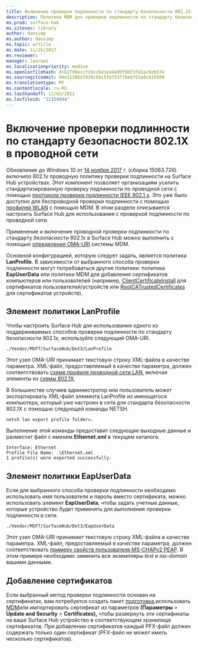 ```yaml
---
title: Включение проверки подлинности по стандарту безопасности 802.1X в проводной сети
description: Политики MDM для проверки подлинности по стандарту безопасности 802.1X в проводной сети были включены на устройствах Surface Hub.
ms.prod: surface-hub
ms.sitesec: library
author: dansimp
ms.author: dansimp
ms.topic: article
ms.date: 11/15/2017
ms.reviewer: ''
manager: laurawi
ms.localizationpriority: medium
ms.openlocfilehash: dcb2799accfcbccb41e44e09f0df3fd1ac6eb57e
ms.sourcegitcommit: 94e11386d7034c6bc5fe753f7bebf61a9c815509
ms.translationtype: MT
ms.contentlocale: ru-RU
ms.lasthandoff: 11/02/2021
ms.locfileid: "12154044"
---
```

# <a name="enable-8021x-wired-authentication"></a>Включение проверки подлинности по стандарту безопасности 802.1X в проводной сети

Обновление до Windows 10 от [14 ноября 2017](https://support.microsoft.com/help/4048954/windows-10-update-kb4048954) г. (сборка 15063.726) включило 802.1x проводную политику проверки подлинности на Surface Hub устройствах. Этот компонент позволяет организациям усилить стандартизированную проверку подлинности по проводной сети с помощью [протокола проверки подлинности IEEE 802.1 x](http://www.ieee802.org/1/pages/802.1x-2010.html). Это уже было доступно для беспроводной проверки подлинности с помощью [профилей WLAN](/mem/intune/configuration/wi-fi-settings-import-windows-8-1) с помощью MDM. В этом разделе описывается настроить Surface Hub для использования с проверкой подлинности по проводной сети. 

Применение и включение проводной проверки подлинности по стандарту безопасности 802.1x в Surface Hub можно выполнить с помощью [определения OMA-URI](/mem/intune/configuration/custom-settings-windows-10) системы MDM. 

Основной конфигурацией, которую следует задать, является политика **LanProfile**. В зависимости от выбранного способа проверки подлинности могут потребоваться другие политики: политика **EapUserData** или политики MDM для добавления сертификатов компьютеров или пользователей (например, [ClientCertificateInstall](/windows/client-management/mdm/clientcertificateinstall-csp) для сертификатов пользователей/устройств или [RootCATrustedCertificates](/windows/client-management/mdm/rootcacertificates-csp) для сертификатов устройств). 

## <a name="lanprofile-policy-element"></a>Элемент политики LanProfile

Чтобы настроить Surface Hub для использования одного из поддерживаемых способов проверки подлинности по стандарту безопасности 802.1x, используйте следующий OMA-URI. 

```
./Vendor/MSFT/SurfaceHub/Dot3/LanProfile
```

Этот узел OMA-URI принимает текстовую строку XML-файла в качестве параметра. XML-файл, предоставляемый в качестве параметра, должен соответствовать [схеме профиля проводной сети LAN](/openspecs/windows_protocols/ms-gpwl/c88a926a-087b-405f-9a76-effaf7277bf3), включая элементы из [схемы 802.1X](/openspecs/windows_protocols/ms-gpwl/71f2eda6-d018-4ba3-ad37-32c98b926ebb). 

В большинстве случаев администратор или пользователь может экспортировать XML-файл элемента LanProfile из имеющегося компьютера, который уже настроен в сети для стандарта безопасности 802.1X с помощью следующей команды NETSH. 

```
netsh lan export profile folder=.
```

Выполнение этой команды предоставит следующие выходные данные и разместит файл с именем **Ethernet.xml** в текущем каталоге. 

```
Interface: Ethernet
Profile File Name: .\Ethernet.xml
1 profile(s) were exported successfully.
```

## <a name="eapuserdata-policy-element"></a>Элемент политики EapUserData

Если для выбранного способа проверки подлинности необходимо использовать имя пользователя и пароль вместо сертификата, можно использовать элемент **EapUserData**, чтобы задать учетные данные, которые устройство будет применять для выполнения проверки подлинности в сети. 

```
./Vendor/MSFT/SurfaceHub/Dot3/EapUserData 
```

Этот узел OMA-URI принимает текстовую строку XML-файла в качестве параметра. XML-файл, предоставляемый в качестве параметра, должен соответствовать [примеру свойств пользователя MS-CHAPv2 PEAP](/windows/win32/eaphost/peap-ms-chapv2-user-properties). В этом примере необходимо заменить все экземпляры *test* и *ias-domain* вашими данными.



## <a name="adding-certificates"></a>Добавление сертификатов

Если выбранный метод проверки подлинности основан на сертификатах, вам потребуется создать пакет [подготовка,](provisioning-packages-for-surface-hub.md)использовать [MDM](/windows/client-management/mdm/clientcertificateinstall-csp)или импортировать сертификат из параметров **(Параметры**  >  **Update and Security**  >  **Certificates),** чтобы развернуть эти сертификаты на ваше Surface Hub устройство в соответствующем хранилище сертификатов. При добавлении сертификатов каждый PFX-файл должен содержать только один сертификат (PFX-файл не может иметь несколько сертификатов).

